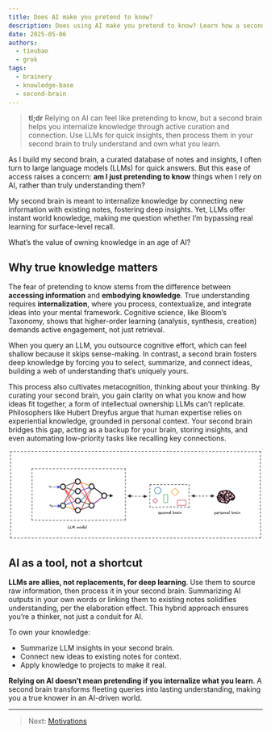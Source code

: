 ```yaml
---
title: Does AI make you pretend to know?
description: Does using AI make you pretend to know? Learn how a second brain helps you truly understand by curating and connecting knowledge, not just querying AI.
date: 2025-05-06
authors:
  - tieubao
  - grok
tags:
  - brainery
  - knowledge-base
  - second-brain
---
```


> **tl;dr** Relying on AI can feel like pretending to know, but a second brain helps you internalize knowledge through active curation and connection. Use LLMs for quick insights, then process them in your second brain to truly understand and own what you learn.

As I build my second brain, a curated database of notes and insights, I often turn to large language models (LLMs) for quick answers. But this ease of access raises a concern: **am I just pretending to know** things when I rely on AI, rather than truly understanding them?

My second brain is meant to internalize knowledge by connecting new information with existing notes, fostering deep insights. Yet, LLMs offer instant world knowledge, making me question whether I’m bypassing real learning for surface-level recall.

What’s the value of owning knowledge in an age of AI?

## Why true knowledge matters

The fear of pretending to know stems from the difference between **accessing information** and **embodying knowledge**. True understanding requires **internalization**, where you process, contextualize, and integrate ideas into your mental framework. Cognitive science, like Bloom’s Taxonomy, shows that higher-order learning (analysis, synthesis, creation) demands active engagement, not just retrieval.

When you query an LLM, you outsource cognitive effort, which can feel shallow because it skips sense-making. In contrast, a second brain fosters deep knowledge by forcing you to select, summarize, and connect ideas, building a web of understanding that’s uniquely yours.

This process also cultivates metacognition, thinking about your thinking. By curating your second brain, you gain clarity on what you know and how ideas fit together, a form of intellectual ownership LLMs can’t replicate. Philosophers like Hubert Dreyfus argue that human expertise relies on experiential knowledge, grounded in personal context. Your second brain bridges this gap, acting as a backup for your brain, storing insights, and even automating low-priority tasks like recalling key connections.

![](assets/rely.webp)

## AI as a tool, not a shortcut

**LLMs are allies, not replacements, for deep learning**. Use them to source raw information, then process it in your second brain. Summarizing AI outputs in your own words or linking them to existing notes solidifies understanding, per the elaboration effect. This hybrid approach ensures you’re a thinker, not just a conduit for AI.

To own your knowledge:

- Summarize LLM insights in your second brain.
- Connect new ideas to existing notes for context.
- Apply knowledge to projects to make it real.

**Relying on AI doesn’t mean pretending if you internalize what you learn**. A second brain transforms fleeting queries into lasting understanding, making you a true knower in an AI-driven world.

---

> Next: [Motivations](motivations.md)
